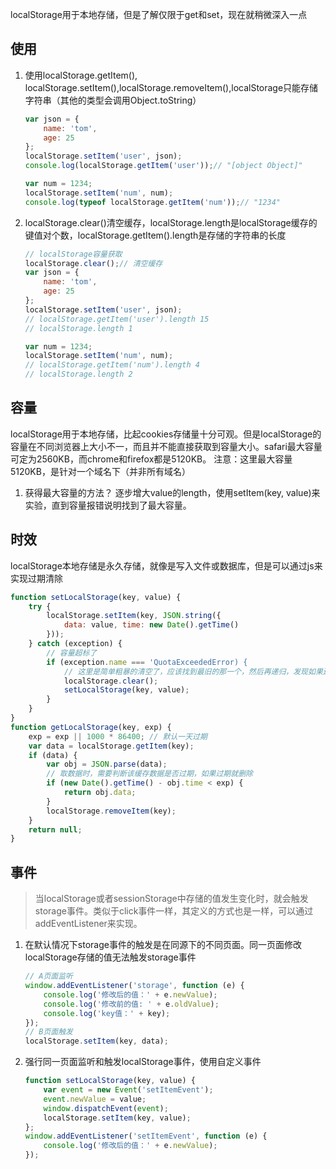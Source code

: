 localStorage用于本地存储，但是了解仅限于get和set，现在就稍微深入一点

## 使用
1. 使用localStorage.getItem(), localStorage.setItem(),localStorage.removeItem(),localStorage只能存储字符串（其他的类型会调用Object.toString）
    ```js
    var json = {
        name: 'tom',
        age: 25
    };
    localStorage.setItem('user', json);
    console.log(localStorage.getItem('user'));// "[object Object]"

    var num = 1234;
    localStorage.setItem('num', num);
    console.log(typeof localStorage.getItem('num'));// "1234"
    ```
1. localStorage.clear()清空缓存，localStorage.length是localStorage缓存的键值对个数，localStorage.getItem().length是存储的字符串的长度
    ```js
    // localStorage容量获取
    localStorage.clear();// 清空缓存
    var json = {
        name: 'tom',
        age: 25
    };
    localStorage.setItem('user', json);
    // localStorage.getItem('user').length 15
    // localStorage.length 1

    var num = 1234;
    localStorage.setItem('num', num);
    // localStorage.getItem('num').length 4
    // localStorage.length 2
    ```

## 容量
localStorage用于本地存储，比起cookies存储量十分可观。但是localStorage的容量在不同浏览器上大小不一，而且并不能直接获取到容量大小。safari最大容量可定为2560KB，而chrome和firefox都是5120KB。
注意：这里最大容量5120KB，是针对一个域名下（并非所有域名）

1. 获得最大容量的方法？
逐步增大value的length，使用setItem(key, value)来实验，直到容量报错说明找到了最大容量。

## 时效
localStorage本地存储是永久存储，就像是写入文件或数据库，但是可以通过js来实现过期清除
```js
function setLocalStorage(key, value) {
    try {
        localStorage.setItem(key, JSON.string({
            data: value, time: new Date().getTime()
        }));
    } catch (exception) {
        // 容量超标了
        if (exception.name === 'QuotaExceededError) {
            // 这里是简单粗暴的清空了，应该找到最旧的那一个，然后再递归，发现如果还有exception，则继续删
            localStorage.clear();
            setLocalStorage(key, value);
        }
    }
}
function getLocalStorage(key, exp) {
    exp = exp || 1000 * 86400; // 默认一天过期
    var data = localStorage.getItem(key);
    if (data) {
        var obj = JSON.parse(data);
        // 取数据时，需要判断该缓存数据是否过期，如果过期就删除
        if (new Date().getTime() - obj.time < exp) {
            return obj.data;
        }
        localStorage.removeItem(key);
    }
    return null;
}
```

## 事件
>当localStorage或者sessionStorage中存储的值发生变化时，就会触发storage事件。类似于click事件一样，其定义的方式也是一样，可以通过addEventListener来实现。

1. 在默认情况下storage事件的触发是在同源下的不同页面。同一页面修改localStorage存储的值无法触发storage事件
    ```js
    // A页面监听
    window.addEventListener('storage', function (e) {
        console.log('修改后的值：' + e.newValue);
        console.log('修改前的值: ' + e.oldValue);
        console.log('key值：' + key);
    });
    // B页面触发
    localStorage.setItem(key, data);
    ```


1. 强行同一页面监听和触发localStorage事件，使用自定义事件
    ```js
    function setLocalStorage(key, value) {
        var event = new Event('setItemEvent');
        event.newValue = value;
        window.dispatchEvent(event);
        localStorage.setItem(key, value);
    };
    window.addEventListener('setItemEvent', function (e) {
        console.log('修改后的值：' + e.newValue);
    });
    ```